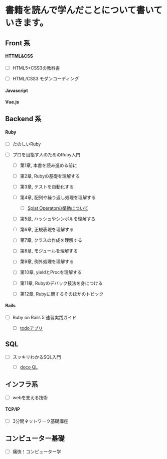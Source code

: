 # 書籍を読んで学んだことについて書いていきます。



## Front 系

#### HTTML&CSS


- [ ] HTML5+CSS3の教科書
- [ ] HTML/CSS3 モダンコーディング



#### Javascript




#### Vue.js







## Backend 系



#### Ruby 


- [ ] たのしいRuby

- [ ] プロを目指す人のためのRuby入門
  - [ ] 第1章, 本書を読み進める前に
  - [ ] 第2章, Rubyの基礎を理解する
  - [ ] 第3章, テストを自動化する
  - [ ] 第4章, 配列や繰り返し処理を理解する
    - [ ] <a href="https://ryotatake.hatenablog.com/entry/2018/11/20/splat_operator">Splat Operatorの挙動について</a>
  
  
  
  - [ ] 第5章, ハッシュやシンボルを理解する
  - [ ] 第6章, 正規表現を理解する
  - [ ] 第7章, クラスの作成を理解する
  - [ ] 第8章, モジュールを理解する
  - [ ] 第9章, 例外処理を理解する
  - [ ] 第10章, yieldとProcを理解する
  - [ ] 第11章, Rubyのデバック技法を身につける
  - [ ] 第12章, Rubyに関するそのほかのトピック
  





#### Rails


- [ ] Ruby on Rails 5 速習実践ガイド
  - [ ] <a href="https://github.com/sho-kasama/Todo-rails">todoアプリ</a>
  



## SQL

- [ ] スッキリわかるSQL入門
  - [ ] <a href="https://dokoql.com/">doco QL</a>




## インフラ系

- [ ] webを支える技術


#### TCP/IP

- [ ] 3分間ネットワーク基礎講座 


## コンピューター基礎

- [ ] 痛快！コンピューター学

